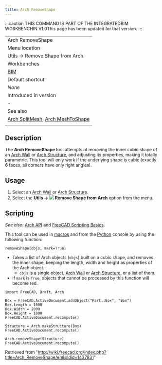 ```yaml
---
title: Arch RemoveShape
---
```


:::caution
THIS COMMAND IS PART OF THE INTEGRATEDBIM WORKBENCHIN V1.0This page has been updated for that version.
:::

|                                                                                                              |
| ------------------------------------------------------------------------------------------------------------ |
| Arch RemoveShape                                                                                             |
| Menu location                                                                                                |
| Utils → Remove Shape from Arch                                                                               |
| Workbenches                                                                                                  |
| [BIM](/BIM_Workbench "BIM Workbench")                                                                        |
| Default shortcut                                                                                             |
| _None_                                                                                                       |
| Introduced in version                                                                                        |
| -                                                                                                            |
| See also                                                                                                     |
| [Arch SplitMesh](/Arch_SplitMesh "Arch SplitMesh"), [Arch MeshToShape](/Arch_MeshToShape "Arch MeshToShape") |
|                                                                                                              |

## Description

The **Arch RemoveShape** tool attempts at removing the inner cubic shape of an [Arch Wall](/Arch_Wall "Arch Wall") or [Arch Structure](/Arch_Structure "Arch Structure"), and adjusting its properties, making it totally parametric. This tool will only work if the underlying shape is cubic (exactly 6 faces, all corners have only right angles).

## Usage

1. Select an [Arch Wall](/Arch_Wall "Arch Wall") or [Arch Structure](/Arch_Structure "Arch Structure").
2. Select the **Utils → ![](/images/Arch_RemoveShape.svg) Remove Shape from Arch** option from the menu.

## Scripting

_See also:_ [Arch API](/Arch_API "Arch API") and [FreeCAD Scripting Basics](/FreeCAD_Scripting_Basics "FreeCAD Scripting Basics").

This tool can be used in [macros](/Macros "Macros") and from the [Python](/Python "Python") console by using the following function:

```
removeShape(objs, mark=True)

```

- Takes a list of Arch objects (`objs`) built on a cubic shape, and removes the inner shape, keeping the length, width and height as properties of the Arch object.
  - `objs` is a single object, [Arch Wall](/Arch_Wall "Arch Wall") or [Arch Structure](/Arch_Structure "Arch Structure"), or a list of them.
- If `mark` is `True`, objects that cannot be processed by this function will become red.

```
import FreeCAD, Draft, Arch

Box = FreeCAD.ActiveDocument.addObject("Part::Box", "Box")
Box.Length = 1000
Box.Width = 2000
Box.Height = 1000
FreeCAD.ActiveDocument.recompute()

Structure = Arch.makeStructure(Box)
FreeCAD.ActiveDocument.recompute()

Arch.removeShape(Structure)
FreeCAD.ActiveDocument.recompute()

```

Retrieved from "<http://wiki.freecad.org/index.php?title=Arch_RemoveShape/en&oldid=1437831>"

